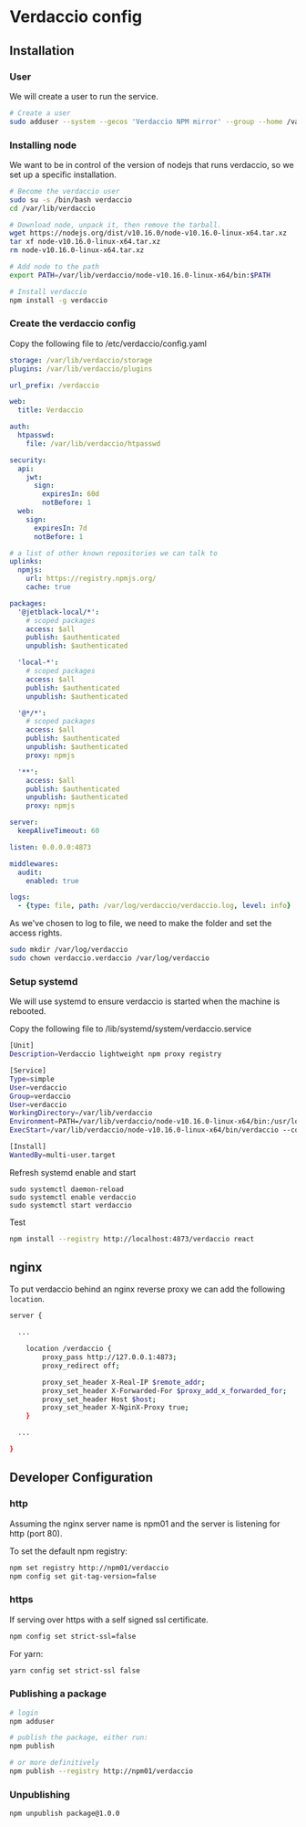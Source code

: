# Verdaccio config

## Installation

### User

We will create a user to run the service.

```bash
# Create a user
sudo adduser --system --gecos 'Verdaccio NPM mirror' --group --home /var/lib/verdaccio verdaccio
```

### Installing node

We want to be in control of the version of nodejs that runs verdaccio, so
we set up a specific installation.

```bash
# Become the verdaccio user
sudo su -s /bin/bash verdaccio
cd /var/lib/verdaccio

# Download node, unpack it, then remove the tarball.
wget https://nodejs.org/dist/v10.16.0/node-v10.16.0-linux-x64.tar.xz
tar xf node-v10.16.0-linux-x64.tar.xz
rm node-v10.16.0-linux-x64.tar.xz

# Add node to the path
export PATH=/var/lib/verdaccio/node-v10.16.0-linux-x64/bin:$PATH

# Install verdaccio
npm install -g verdaccio
```

### Create the verdaccio config

Copy the following file to /etc/verdaccio/config.yaml

```yaml
storage: /var/lib/verdaccio/storage
plugins: /var/lib/verdaccio/plugins

url_prefix: /verdaccio

web:
  title: Verdaccio

auth:
  htpasswd:
    file: /var/lib/verdaccio/htpasswd

security:
  api:
    jwt:
      sign:
        expiresIn: 60d
        notBefore: 1
  web:
    sign:
      expiresIn: 7d
      notBefore: 1

# a list of other known repositories we can talk to
uplinks:
  npmjs:
    url: https://registry.npmjs.org/
    cache: true

packages:
  '@jetblack-local/*':
    # scoped packages
    access: $all
    publish: $authenticated
    unpublish: $authenticated

  'local-*':
    # scoped packages
    access: $all
    publish: $authenticated
    unpublish: $authenticated

  '@*/*':
    # scoped packages
    access: $all
    publish: $authenticated
    unpublish: $authenticated
    proxy: npmjs

  '**':
    access: $all
    publish: $authenticated
    unpublish: $authenticated
    proxy: npmjs

server:
  keepAliveTimeout: 60

listen: 0.0.0.0:4873

middlewares:
  audit:
    enabled: true

logs:
  - {type: file, path: /var/log/verdaccio/verdaccio.log, level: info}
```

As we've chosen to log to file, we need to make the folder and set the access rights.

```bash
sudo mkdir /var/log/verdaccio
sudo chown verdaccio.verdaccio /var/log/verdaccio
```

### Setup systemd

We will use systemd to ensure verdaccio is started when the machine is rebooted.

Copy the following file to /lib/systemd/system/verdaccio.service

```bash
[Unit]
Description=Verdaccio lightweight npm proxy registry

[Service]
Type=simple
User=verdaccio
Group=verdaccio
User=verdaccio
WorkingDirectory=/var/lib/verdaccio
Environment=PATH=/var/lib/verdaccio/node-v10.16.0-linux-x64/bin:/usr/local/sbin:/usr/local/bin:/usr/sbin:/usr/bin:/sbin:/bin
ExecStart=/var/lib/verdaccio/node-v10.16.0-linux-x64/bin/verdaccio --config /etc/verdaccio/config.yaml

[Install]
WantedBy=multi-user.target
```

Refresh systemd enable and start

```
sudo systemctl daemon-reload
sudo systemctl enable verdaccio
sudo systemctl start verdaccio
```

Test
```bash
npm install --registry http://localhost:4873/verdaccio react
```

## nginx

To put verdaccio behind an nginx reverse proxy we can add the following `location`.

```bash
server {

  ...

	location /verdaccio {
		proxy_pass http://127.0.0.1:4873;
		proxy_redirect off;

		proxy_set_header X-Real-IP $remote_addr;
		proxy_set_header X-Forwarded-For $proxy_add_x_forwarded_for;
		proxy_set_header Host $host;
		proxy_set_header X-NginX-Proxy true;
	}

  ...

}
```

## Developer Configuration

### http
Assuming the nginx server name is npm01 and the server is listening for http (port 80).

To set the default npm registry:

```bash
npm set registry http://npm01/verdaccio
npm config set git-tag-version=false
```

### https
If serving over https with a self signed ssl certificate.

```bash
npm config set strict-ssl=false
```

For yarn:

```bash
yarn config set strict-ssl false
```

### Publishing a package

```bash
# login
npm adduser

# publish the package, either run:
npm publish

# or more definitively
npm publish --registry http://npm01/verdaccio
```

### Unpublishing

```bash
npm unpublish package@1.0.0
```

